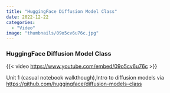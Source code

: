 ```yaml
---
title: "HuggingFace Diffusion Model Class"
date: 2022-12-22
categories: 
  - "Video"
image: "thumbnails/09o5cv6u76c.jpg"
---
```


### HuggingFace Diffusion Model Class

{{< video https://www.youtube.com/embed/09o5cv6u76c >}}

 Unit 1 (casual notebook walkthough),Intro to diffusion models via https://github.com/huggingface/diffusion-models-class
